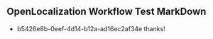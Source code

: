 ## OpenLocalization Workflow Test MarkDown
* b5426e8b-0eef-4d14-b12a-ad16ec2af34e 
thanks!<!--HONumber=Aug16_HO2-->